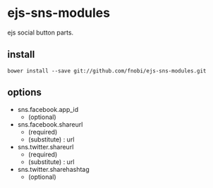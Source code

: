 ejs-sns-modules
===============

ejs social button parts.

## install
```
bower install --save git://github.com/fnobi/ejs-sns-modules.git
```

## options
- sns.facebook.app_id
  - (optional)
- sns.facebook.shareurl
  - (required)
  - (substitute) : url
- sns.twitter.shareurl
  - (required)
  - (substitute) : url
- sns.twitter.sharehashtag
  - (optional)
